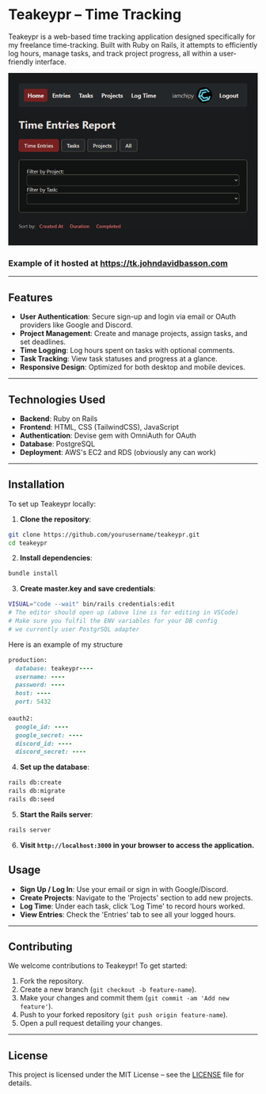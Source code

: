 # Teakeypr – Time Tracking 

Teakeypr is a web-based time tracking application designed specifically for my freelance time-tracking. Built with Ruby on Rails, it attempts to efficiently log hours, manage tasks, and track project progress, all within a user-friendly interface.

![Teakeypr Dashboard](app/assets/images/ss_home_time_entries.png)

### Example of it hosted at https://tk.johndavidbasson.com
---

## Features

- **User Authentication**: Secure sign-up and login via email or OAuth providers like Google and Discord.
- **Project Management**: Create and manage projects, assign tasks, and set deadlines.
- **Time Logging**: Log hours spent on tasks with optional comments.
- **Task Tracking**: View task statuses and progress at a glance.
- **Responsive Design**: Optimized for both desktop and mobile devices.

---

## Technologies Used

- **Backend**: Ruby on Rails
- **Frontend**: HTML, CSS (TailwindCSS), JavaScript
- **Authentication**: Devise gem with OmniAuth for OAuth
- **Database**: PostgreSQL
- **Deployment**: AWS's EC2 and RDS (obviously any can work)

---

## Installation

To set up Teakeypr locally:

1. **Clone the repository**:

```bash
git clone https://github.com/yourusername/teakeypr.git
cd teakeypr
```

2. **Install dependencies**:

```bash
bundle install
```

3. **Create master.key and save credentials**:

```bash
VISUAL="code --wait" bin/rails credentials:edit
# The editor should open up (above line is for editing in VSCode)
# Make sure you fulfil the ENV variables for your DB config 
# we currently user PostgrSQL adapter
```
Here is an example of my structure
```ruby
production:
  database: teakeypr----
  username: ----
  password: ----
  host: ----
  port: 5432

oauth2:
  google_id: ----
  google_secret: ----
  discord_id: ----
  discord_secret: ----
```

4. **Set up the database**:

```bash
rails db:create
rails db:migrate
rails db:seed
```

5. **Start the Rails server**:

```bash
rails server
```

6. **Visit `http://localhost:3000` in your browser to access the application.**


## Usage

- **Sign Up / Log In**: Use your email or sign in with Google/Discord.
- **Create Projects**: Navigate to the 'Projects' section to add new projects.
- **Log Time**: Under each task, click 'Log Time' to record hours worked.
- **View Entries**: Check the 'Entries' tab to see all your logged hours.

---

## Contributing

We welcome contributions to Teakeypr! To get started:

1. Fork the repository.
2. Create a new branch (`git checkout -b feature-name`).
3. Make your changes and commit them (`git commit -am 'Add new feature'`).
4. Push to your forked repository (`git push origin feature-name`).
5. Open a pull request detailing your changes.

---

## License

This project is licensed under the MIT License – see the [LICENSE](LICENSE) file for details.